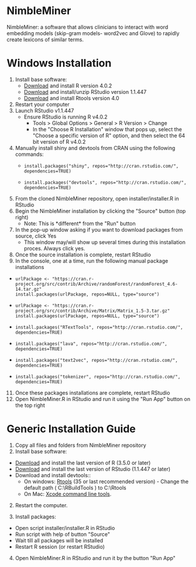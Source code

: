 # NimbleMiner
NimbleMiner: a software that allows clinicians to interact with word embedding models (skip-gram models- word2vec and Glove) to rapidly create lexicons of similar terms.

# Windows Installation
1. Install base software:
   * [Download](https://cran.r-project.org/bin/windows/base/old/4.0.2/R-4.0.2-win.exe) and install R version 4.0.2
   * [Download](https://s3.amazonaws.com/rstudio-dailybuilds/RStudio-1.1.447.zip) and install/unzip RStudio version 1.1.447
   * [Download](https://cran.r-project.org/bin/windows/Rtools/rtools40-x86_64.exe) and install Rtools version 4.0
3. Restart your computer
4. Launch RStudio v1.1.447
   * Ensure RStudio is running R v4.0.2
      * Tools > Global Options > General > R Version > Change
      * In the "Choose R Installation" window that pops up, select the "Choose a specific version of R" option, and then select the 64 bit version of R v4.0.2
5. Manually install shiny and devtools from CRAN using the following commands:
   * ```
     install.packages("shiny", repos="http://cran.rstudio.com/", dependencies=TRUE)
     ```
   * ```
     install.packages("devtools", repos="http://cran.rstudio.com/", dependencies=TRUE)
     ```
6. From the cloned NimbleMiner repository, open installer/installer.R in RStudio
7. Begin the NimbleMiner installation by clicking the "Source" button (top right)
   * Note: This is \*different\* from the "Run" button
8. In the pop-up window asking if you want to download packages from source, click Yes
   * This window may/will show up several times during this installation proces. Always click yes.
9. Once the source installation is complete, restart RStudio
10. In the console, one at a time, run the following manual package installations
   * ```
     urlPackage <- "https://cran.r-project.org/src/contrib/Archive/randomForest/randomForest_4.6-14.tar.gz"
     install.packages(urlPackage, repos=NULL, type="source") 
     ```
   * ```
     urlPackage <- "https://cran.r-project.org/src/contrib/Archive/Matrix/Matrix_1.5-3.tar.gz"
     install.packages(urlPackage, repos=NULL, type="source")
     ```
   * ```
     install.packages("RTextTools", repos="http://cran.rstudio.com/", dependencies=TRUE)
     ```
   * ```
     install.packages("lava", repos="http://cran.rstudio.com/", dependencies=TRUE)
     ```
   * ```
     install.packages("text2vec", repos="http://cran.rstudio.com/", dependencies=TRUE)
     ```
   * ```
     install.packages("tokenizer", repos="http://cran.rstudio.com/", dependencies=TRUE)
     ```
11. Once these packages installations are complete, restart RStudio
12. Open NimbleMiner.R in RStudio and run it using the "Run App" button on the top right

# Generic Installation Guide
1. Copy all files and folders from NimbleMiner repository
2. Install base software:
* [Download](https://cran.r-project.org/) and install the last version of R (3.5.0 or later)
* [Download](https://www.rstudio.com/products/rstudio/download/#download) and install the last version of RStudio (1.1.447 or later)
* Download and install devtools:: 
   * On windows: [Rtools](https://cran.r-project.org/bin/windows/Rtools/) (35 or last recommended version) - Change the default path ( C:\RBuildTools ) to C:\Rtools
   * On Mac: [Xcode command line tools](https://developer.apple.com/downloads).
2. Restart the computer.

3. Install packages:  

* Open script installer/installer.R in RStudio  
* Run script with help of button "Source"
* Wait till all packages will be installed
* Restart R session (or restart RStudio)

4. Open NimbleMiner.R in RStudio and run it by the button "Run App"
